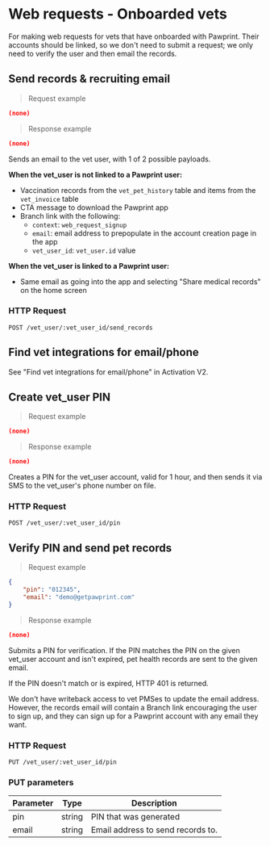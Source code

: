 # Web requests - Onboarded vets
For making web requests for vets that have onboarded with Pawprint. Their accounts
should be linked, so we don't need to submit a request; we only need to verify the user
and then email the records.

## Send records & recruiting email
> Request example

```json
(none)
```

> Response example

```json
(none)
```

Sends an email to the vet user, with 1 of 2 possible payloads.

**When the vet_user is not linked to a Pawprint user:**
- Vaccination records from the `vet_pet_history` table and items from the `vet_invoice` table
- CTA message to download the Pawprint app
- Branch link with the following:
  - `context`: `web_request_signup`
  - `email`: email address to prepopulate in the account creation page in the app
  - `vet_user_id`: `vet_user.id` value

**When the vet_user is linked to a Pawprint user:**
- Same email as going into the app and selecting "Share medical records" on the home screen

### HTTP Request
`POST /vet_user/:vet_user_id/send_records`

## Find vet integrations for email/phone
See "Find vet integrations for email/phone" in Activation V2.

## Create vet_user PIN
> Request example

```json
(none)
```

> Response example

```json
(none)
```

Creates a PIN for the vet_user account, valid for 1 hour, and then sends it via SMS to the vet_user's
phone number on file.

### HTTP Request
`POST /vet_user/:vet_user_id/pin`

## Verify PIN and send pet records
> Request example

```json
{
	"pin": "012345",
	"email": "demo@getpawprint.com"
}
```

> Response example

```json
(none)
```

Submits a PIN for verification. If the PIN matches the PIN on the given vet_user account and isn't expired,
pet health records are sent to the given email.

If the PIN doesn't match or is expired, HTTP 401 is returned.

<aside class="notice">
We don't have writeback access to vet PMSes to update the email address. However, the records email
will contain a Branch link encouraging the user to sign up, and they can sign up for a Pawprint account
with any email they want.
</aside>

### HTTP Request
`PUT /vet_user/:vet_user_id/pin`

### PUT parameters
Parameter | Type | Description
--------- | ---- | -----------
pin | string | PIN that was generated
email | string | Email address to send records to.
